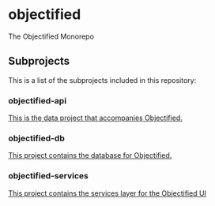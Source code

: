 # objectified

The Objectified Monorepo

## Subprojects

This is a list of the subprojects included in this repository:

### objectified-api

[This is the data project that accompanies Objectified.](objectified-api/README.md)

### objectified-db

[This project contains the database for Objectified.](objectified-db/README.md)

### objectified-services

[This project contains the services layer for the Objectified UI](objectified-services/README.md)
